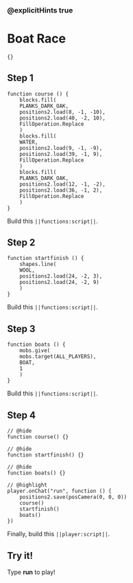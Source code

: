 ### @explicitHints true


# Boat Race



```template
{}
```

## Step 1

```blocks
function course () {
    blocks.fill(
    PLANKS_DARK_OAK,
    positions2.load(8, -1, -10),
    positions2.load(40, -2, 10),
    FillOperation.Replace
    )
    blocks.fill(
    WATER,
    positions2.load(9, -1, -9),
    positions2.load(39, -1, 9),
    FillOperation.Replace
    )
    blocks.fill(
    PLANKS_DARK_OAK,
    positions2.load(12, -1, -2),
    positions2.load(36, -1, 2),
    FillOperation.Replace
    )
}
```

Build this ``||functions:script||``.

## Step 2

```blocks
function startfinish () {
    shapes.line(
    WOOL,
    positions2.load(24, -2, 3),
    positions2.load(24, -2, 9)
    )
}
```

Build this ``||functions:script||``.

## Step 3

```blocks
function boats () {
    mobs.give(
    mobs.target(ALL_PLAYERS),
    BOAT,
    1
    )
}
```

Build this ``||functions:script||``.

## Step 4

```blocks
// @hide
function course() {}

// @hide
function startfinish() {}

// @hide
function boats() {}

// @highlight
player.onChat("run", function () {
    positions2.save(posCamera(0, 0, 0))
    course()
    startfinish()
    boats()
})
```

Finally, build this ``||player:script||``.

## Try it!

Type **run** to play!